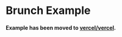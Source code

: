 # Brunch Example

#### Example has been moved to [vercel/vercel](https://github.com/vercel/vercel/tree/master/examples/brunch).
